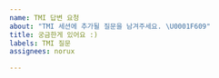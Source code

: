 ```yaml
---
name: TMI 답변 요청
about: "TMI 세션에 추가될 질문을 남겨주세요. \U0001F609"
title: 궁금한게 있어요 :)
labels: TMI 질문
assignees: norux

---
```




